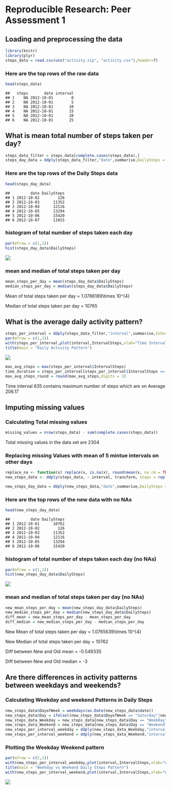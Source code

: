 # Reproducible Research: Peer Assessment 1

## Loading and preprocessing the data


```r
library(knitr)
library(plyr)
steps_data = read.csv(unz("activity.zip", "activity.csv"),header=T)
```

### Here are the top rows of the raw data

```r
head(steps_data)
```

```
##   steps       date interval
## 1    NA 2012-10-01        0
## 2    NA 2012-10-01        5
## 3    NA 2012-10-01       10
## 4    NA 2012-10-01       15
## 5    NA 2012-10-01       20
## 6    NA 2012-10-01       25
```


## What is mean total number of steps taken per day?


```r
steps_data_filter = steps_data[complete.cases(steps_data),]
steps_day_data = ddply(steps_data_filter,"date",summarise,DailySteps = sum(as.integer(steps)))
```


### Here are the top rows of the Daily Steps data

```r
head(steps_day_data)
```

```
##         date DailySteps
## 1 2012-10-02        126
## 2 2012-10-03      11352
## 3 2012-10-04      12116
## 4 2012-10-05      13294
## 5 2012-10-06      15420
## 6 2012-10-07      11015
```


### histogram of total number of steps taken each day

```r
par(mfrow = c(1,1))
hist(steps_day_data$DailySteps)
```

![](PA1_template_files/figure-html/histogram1-1.png) 


### mean and median of total steps taken per day

```r
mean_steps_per_day = mean(steps_day_data$DailySteps)
median_steps_per_day = median(steps_day_data$DailySteps)
```

Mean of total steps taken per day = 1.0766189\times 10^{4}


Median of total steps taken per day = 10765



## What is the average daily activity pattern?


```r
steps_per_interval = ddply(steps_data_filter,"interval",summarise,IntervalSteps = mean(as.integer(steps)))
par(mfrow = c(1,1))
with(steps_per_interval,plot(interval,IntervalSteps,xlab="Time Intervals (mins)",ylab="Average Steps",type="l"))
title(main = "Daily Activity Pattern")
```

![](PA1_template_files/figure-html/DailyActivityData-1.png) 



```r
max_avg_steps = max(steps_per_interval$IntervalSteps)
time_duration = steps_per_interval[steps_per_interval$IntervalSteps == max_avg_steps,1]
max_avg_steps_round = round(max_avg_steps,digits = 2)
```

Time interval 835 contains maximum number of steps which are on Average 206.17

## Imputing missing values

### Calculating Total missing values


```r
missing_values = nrow(steps_data) - sum(complete.cases(steps_data))
```

Total missing values in the data set are 2304

### Replacing missing Values with mean of 5 mintue intervals on other days


```r
replace_na <- function(x) replace(x, is.na(x), round(mean(x, na.rm = TRUE),0))
new_steps_data <- ddply(steps_data, ~ interval, transform, steps = replace_na(steps))

new_steps_day_data = ddply(new_steps_data,"date",summarise,DailySteps = sum(as.integer(steps)))
```


### Here are the top rows of the new data with no NAs

```r
head(new_steps_day_data)
```

```
##         date DailySteps
## 1 2012-10-01      10762
## 2 2012-10-02        126
## 3 2012-10-03      11352
## 4 2012-10-04      12116
## 5 2012-10-05      13294
## 6 2012-10-06      15420
```


### histogram of total number of steps taken each day (no NAs)

```r
par(mfrow = c(1,1))
hist(new_steps_day_data$DailySteps)
```

![](PA1_template_files/figure-html/histogram2-1.png) 


### mean and median of total steps taken per day (no NAs)

```r
new_mean_steps_per_day = mean(new_steps_day_data$DailySteps)
new_median_steps_per_day = median(new_steps_day_data$DailySteps)
diff_mean = new_mean_steps_per_day - mean_steps_per_day
diff_median = new_median_steps_per_day - median_steps_per_day
```

New Mean of total steps taken per day = 1.0765639\times 10^{4} 


New Median of total steps taken per day = 10762



Diff between New and Old mean = -0.549335 


Diff between New and Old median = -3



## Are there differences in activity patterns between weekdays and weekends?


### Calculating Weekday and weekend Patterns in Daily Steps

```r
new_steps_data$DayofWeek = weekdays(as.Date(new_steps_data$date))
new_steps_data$Day = ifelse((new_steps_data$DayofWeek == "Saturday"|new_steps_data$DayofWeek == "Sunday"),"Weekend","WeekDay")
new_steps_data_Weekday = new_steps_data[new_steps_data$Day == "WeekDay",]
new_steps_data_Weekend = new_steps_data[new_steps_data$Day == "Weekend",]
new_steps_per_interval_weekday = ddply(new_steps_data_Weekday,"interval",summarise,IntervalSteps = mean(as.integer(steps)))
new_steps_per_interval_weekend = ddply(new_steps_data_Weekend,"interval",summarise,IntervalSteps = mean(as.integer(steps)))
```

### Plotting the Weekday Weekend pattern

```r
par(mfrow = c(2,1))
with(new_steps_per_interval_weekday,plot(interval,IntervalSteps,xlab="Weekday Time Intervals(min)",ylab="Average Steps",type="l"))
title(main = "Weekday vs Weekend Daily Steps Pattern")
with(new_steps_per_interval_weekend,plot(interval,IntervalSteps,xlab="Weekend Time Intervals(min)",ylab="Average Steps",type="l"))
```

![](PA1_template_files/figure-html/WeekDayWeekendPlot-1.png) 






